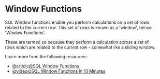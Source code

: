 # Window Functions

SQL Window functions enable you perform calculations on a set of rows related to the current row. This set of rows is known as a 'window', hence 'Window Functions'. 

These are termed so because they perform a calculation across a set of rows which are related to the current row - somewhat like a sliding window.

Learn more from the following resources:

- [@article@SQL Window Functions](https://mode.com/sql-tutorial/sql-window-functions)
- [@video@SQL Window Functions in 10 Minutes](https://www.youtube.com/watch?v=y1KCM8vbYe4)